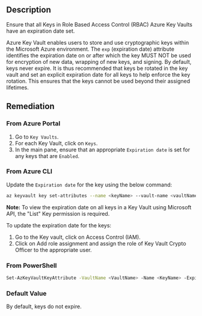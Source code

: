 ## Description

Ensure that all Keys in Role Based Access Control (RBAC) Azure Key Vaults have an expiration date set.

Azure Key Vault enables users to store and use cryptographic keys within the Microsoft Azure environment. The `exp` (expiration date) attribute identifies the expiration date on or after which the key MUST NOT be used for encryption of new data, wrapping of new keys, and signing. By default, keys never expire. It is thus recommended that keys be rotated in the key vault and set an explicit expiration date for all keys to help enforce the key rotation. This ensures that the keys cannot be used beyond their assigned lifetimes.

## Remediation

### From Azure Portal

1. Go to `Key Vaults`.
2. For each Key Vault, click on `Keys`.
3. In the main pane, ensure that an appropriate `Expiration date` is set for any keys that are `Enabled`.

### From Azure CLI

Update the `Expiration date` for the key using the below command:

```bash
az keyvault key set-attributes --name <keyName> --vault-name <vaultName> --expires Y-m-d'T'H:M:S'Z'
```

**Note:**
To view the expiration date on all keys in a Key Vault using Microsoft API, the "List" Key permission is required.

To update the expiration date for the keys:
1. Go to the Key vault, click on Access Control (IAM).
2. Click on Add role assignment and assign the role of Key Vault Crypto Officer to the appropriate user.

### From PowerShell

```bash
Set-AzKeyVaultKeyAttribute -VaultName <VaultName> -Name <KeyName> -Expires <DateTime>
```

### Default Value

By default, keys do not expire.


